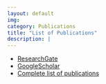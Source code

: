 ```yaml
---
layout: default
img: 
category: Publications
title: "List of Publications"
description: |
---
```


- [ResearchGate](https://www.researchgate.net/profile/Daniela_Cassol)
- [GoogleScholar](https://scholar.google.com/citations?user=SJKCmboAAAAJ&hl=en)
- [Complete list of publications](/img/publication.pdf)
